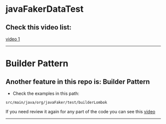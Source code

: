 # javaFakerDataTest

## Check this video list: 

[video 1](https://www.youtube.com/watch?v=Sk8cFnxNsac)


___

# Builder Pattern
## Another feature in this repo is: Builder Pattern

- Check the examples in this path: 
```text
src/main/java/org/javaFaker/test/builderLombok
```

If you need review it again for any part of the code you can see
this [video](https://www.youtube.com/watch?v=MRoZCgtQX1E)

___